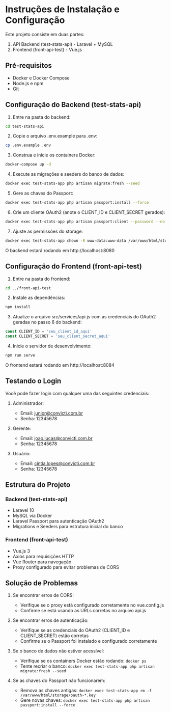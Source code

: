 # Instruções de Instalação e Configuração

Este projeto consiste em duas partes:
1. API Backend (test-stats-api) - Laravel + MySQL
2. Frontend (front-api-test) - Vue.js

## Pré-requisitos

- Docker e Docker Compose
- Node.js e npm
- Git

## Configuração do Backend (test-stats-api)

1. Entre na pasta do backend:
```bash
cd test-stats-api
```

2. Copie o arquivo .env.example para .env:
```bash
cp .env.example .env
```

3. Construa e inicie os containers Docker:
```bash
docker-compose up -d
```

4. Execute as migrações e seeders do banco de dados:
```bash
docker exec test-stats-app php artisan migrate:fresh --seed
```

5. Gere as chaves do Passport:
```bash
docker exec test-stats-app php artisan passport:install --force
```

6. Crie um cliente OAuth2 (anote o CLIENT_ID e CLIENT_SECRET gerados):
```bash
docker exec test-stats-app php artisan passport:client --password --no-interaction --name="Test Stats API Password Grant Client"
```

7. Ajuste as permissões do storage:
```bash
docker exec test-stats-app chown -R www-data:www-data /var/www/html/storage
```

O backend estará rodando em http://localhost:8080

## Configuração do Frontend (front-api-test)

1. Entre na pasta do frontend:
```bash
cd ../front-api-test
```

2. Instale as dependências:
```bash
npm install
```

3. Atualize o arquivo src/services/api.js com as credenciais do OAuth2 geradas no passo 6 do backend:
```javascript
const CLIENT_ID = 'seu_client_id_aqui'
const CLIENT_SECRET = 'seu_client_secret_aqui'
```

4. Inicie o servidor de desenvolvimento:
```bash
npm run serve
```

O frontend estará rodando em http://localhost:8084

## Testando o Login

Você pode fazer login com qualquer uma das seguintes credenciais:

1. Administrador:
   - Email: junior@convicti.com.br
   - Senha: 12345678

2. Gerente:
   - Email: joao.lucas@convicti.com.br
   - Senha: 12345678

3. Usuário:
   - Email: cintia.lopes@convicti.com.br
   - Senha: 12345678

## Estrutura do Projeto

### Backend (test-stats-api)
- Laravel 10
- MySQL via Docker
- Laravel Passport para autenticação OAuth2
- Migrations e Seeders para estrutura inicial do banco

### Frontend (front-api-test)
- Vue.js 3
- Axios para requisições HTTP
- Vue Router para navegação
- Proxy configurado para evitar problemas de CORS

## Solução de Problemas

1. Se encontrar erros de CORS:
   - Verifique se o proxy está configurado corretamente no vue.config.js
   - Confirme se está usando as URLs corretas no arquivo api.js

2. Se encontrar erros de autenticação:
   - Verifique se as credenciais do OAuth2 (CLIENT_ID e CLIENT_SECRET) estão corretas
   - Confirme se o Passport foi instalado e configurado corretamente

3. Se o banco de dados não estiver acessível:
   - Verifique se os containers Docker estão rodando: `docker ps`
   - Tente recriar o banco: `docker exec test-stats-app php artisan migrate:fresh --seed`

4. Se as chaves do Passport não funcionarem:
   - Remova as chaves antigas: `docker exec test-stats-app rm -f /var/www/html/storage/oauth-*.key`
   - Gere novas chaves: `docker exec test-stats-app php artisan passport:install --force` 